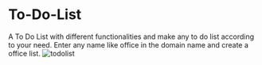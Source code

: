 # To-Do-List
A To Do List with different functionalities and make any to do list according to your need. Enter any name like office in the domain name and create a office list.
![todolist](https://github.com/archanaYdav/To-Do-List/assets/139427596/6f6c7e28-3219-4fc4-a214-6335395e64b3)

